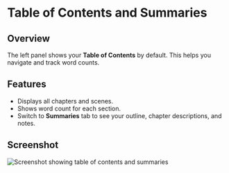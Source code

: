# Table of Contents and Summaries

## Overview
The left panel shows your **Table of Contents** by default. This helps you navigate and track word counts.

## Features
- Displays all chapters and scenes.
- Shows word count for each section.
- Switch to **Summaries** tab to see your outline, chapter descriptions, and notes.

## Screenshot
![Screenshot showing table of contents and summaries](screenshot.png)
